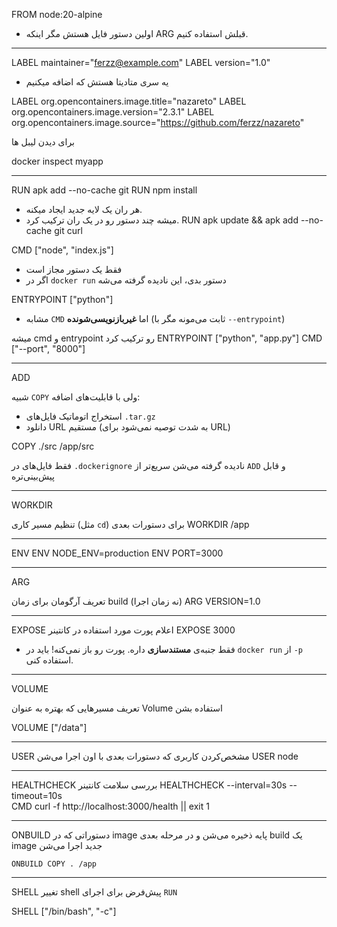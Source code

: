 

FROM node:20-alpine

- اولین دستور فایل هستش مگر اینکه ARG قبلش استفاده کنیم.

---


LABEL maintainer="ferzz@example.com"
LABEL version="1.0"

- یه سری متادیتا هستش که اضافه میکنیم


LABEL org.opencontainers.image.title="nazareto"
LABEL org.opencontainers.image.version="2.3.1"
LABEL org.opencontainers.image.source="https://github.com/ferzz/nazareto"

برای دیدن لیبل ها

docker inspect myapp


---

RUN apk add --no-cache git
RUN npm install

- هر ران یک لایه جدید ایجاد میکنه.
- میشه چند دستور رو در یک ران ترکیب کرد.
RUN apk update && apk add --no-cache git curl


CMD ["node", "index.js"]

- فقط یک دستور مجاز است
- اگر در `docker run` دستور بدی، این نادیده گرفته می‌شه


ENTRYPOINT ["python"]

- مشابه `CMD` اما **غیربازنویسی‌شونده** (ثابت می‌مونه مگر با `--entrypoint`)

میشه cmd و entrypoint رو ترکیب کرد
ENTRYPOINT ["python", "app.py"]
CMD ["--port", "8000"]

---
ADD

شبیه `COPY` ولی با قابلیت‌های اضافه:
- استخراج اتوماتیک فایل‌های `.tar.gz`
- دانلود URL مستقیم (به شدت توصیه نمی‌شود برای URL)



COPY ./src /app/src

فقط فایل‌های در `.dockerignore` نادیده گرفته می‌شن
سریع‌تر از `ADD` و قابل پیش‌بینی‌تره


---

WORKDIR

تنظیم مسیر کاری (مثل `cd`) برای دستورات بعدی
WORKDIR /app

---

ENV
ENV NODE_ENV=production
ENV PORT=3000

---

ARG

تعریف آرگومان برای زمان build (نه زمان اجرا)
ARG VERSION=1.0

---

EXPOSE
اعلام پورت مورد استفاده در کانتینر
EXPOSE 3000
- فقط جنبه‌ی **مستندسازی** داره. پورت رو باز نمی‌کنه! باید در `docker run` از `-p` استفاده کنی.

---

VOLUME

تعریف مسیرهایی که بهتره به عنوان Volume استفاده بشن

VOLUME ["/data"]

---

USER
مشخص‌کردن کاربری که دستورات بعدی با اون اجرا می‌شن
USER node


---

HEALTHCHECK
بررسی سلامت کانتینر
HEALTHCHECK --interval=30s --timeout=10s \
  CMD curl -f http://localhost:3000/health || exit 1


---

ONBUILD
دستوراتی که در image پایه ذخیره می‌شن و در مرحله بعدی build یک image جدید اجرا می‌شن

`ONBUILD COPY . /app`

---

SHELL
تغییر shell پیش‌فرض برای اجرای `RUN`

SHELL ["/bin/bash", "-c"]
